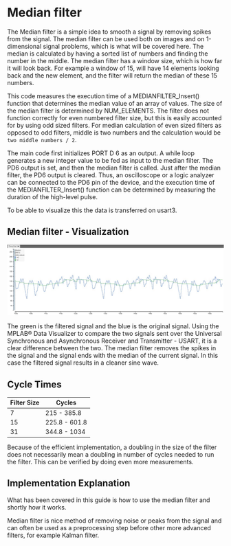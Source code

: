 # Median filter

The Median filter is a simple idea to smooth a signal by removing spikes from the signal. The median filter can be used both on images and on 1-dimensional signal problems, which is what will be covered here. The median is calculated by having a sorted list of numbers and finding the number in the middle. The median filter has a window size, which is how far it will look back. For example a window of 15, will have 14 elements looking back and the new element, and the filter will return the median of these 15 numbers. 

This code measures the execution time of a MEDIANFILTER_Insert() function that
determines the median value of an array of values.  The size of the
median filter is determined by NUM_ELEMENTS. The filter does not function correctly for even numbered filter size, but this is easily accounted for by using odd sized filters. For median calculation of even sized filters as opposed to odd filters, middle is two numbers and the calculation would be `two middle numbers / 2`.

The main code first initializes PORT D 6 as an output. A while loop generates a new integer value to be fed as input to the median filter. The PD6 output is set, and then the median filter is called. Just after the median filter, the PD6 output is cleared. Thus, an oscilloscope or a logic analyzer can be connected to the PD6 pin of the device, and the execution time of the MEDIANFILTER_Insert() function can be determined by measuring the duration of the high-level pulse.

To be able to visualize this the data is transferred on usart3.

## Median filter - Visualization

![Data Visualizer](images/median_filter_licensed_png.png)

The green is the filtered signal and the blue is the original signal. Using the MPLAB® Data Visualizer to compare the two signals sent over the Universal Synchronous and Asynchronous Receiver and Transmitter - USART, it is a clear difference between the two. The median filter removes the spikes in the signal and the signal ends with the median of the current signal. In this case the filtered signal results in a cleaner sine wave. 

## Cycle Times


| Filter Size   | Cycles                    |
| ------------- | ------------------------- |
| 7             | 215 - 385.8               |
| 15            | 225.8 - 601.8             |
| 31            | 344.8 - 1034              |

Because of the efficient implementation, a doubling in the size of the filter does not necessarily mean a doubling in number of cycles needed to run the filter. This can be verified by doing even more measurements.

## Implementation Explanation
What has been covered in this guide is how to use the median filter and shortly how it works. 

Median filter is nice method of removing noise or peaks from the signal and can often be used as a preprocessing step before other more advanced filters, for example Kalman filter. 


